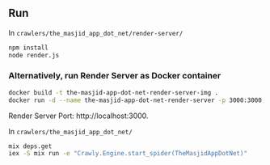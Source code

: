 ## Run

In `crawlers/the_masjid_app_dot_net/render-server/`

``` sh
npm install
node render.js
```

### Alternatively, run Render Server as Docker container

```sh
docker build -t the-masjid-app-dot-net-render-server-img .
docker run -d --name the-masjid-app-dot-net-render-server -p 3000:3000 the-masjid-app-dot-net-render-server-img
```

Render Server Port: http://localhost:3000.

In `crawlers/the_masjid_app_dot_net/`

```sh
mix deps.get
iex -S mix run -e "Crawly.Engine.start_spider(TheMasjidAppDotNet)"
```
